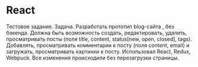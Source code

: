 # React
Тестовое задание.
Задача. Разработать прототип blog-сайта , без бэкенда. Должна быть возможность создать, редактировать, удалить, просматривать посты (поля title, content, status[new, open, closed], tags). Добавлять, просматривать комментарии к посту (поля content, email) и загружать, просматривать картинки к посту. 
Использовал React, Redux, Webpuck. Все изменения происходили без перезагрузки страницы.
